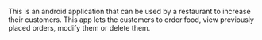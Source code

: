 This is an android application that can be used by a restaurant to increase their customers. This app lets the customers to order food, view previously placed orders, modify them or delete them.
